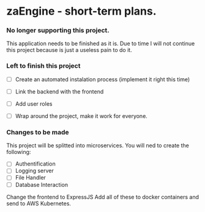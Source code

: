# zaEngine - short-term plans.

### No longer supporting this project.
This application needs to be finished as it is.
Due to time I will not continue this project because is just a useless pain to do it. 

### Left to finish this project
- [ ] Create an automated instalation process (implement it right this time)
- [ ] Link the backend with the frontend
- [ ] Add user roles
- [ ] Wrap around the project, make it work for everyone.


### Changes to be made
This project will be splitted into microservices. You will ned to create the following:
- [ ] Authentification
- [ ] Logging server
- [ ] File Handler 
- [ ] Database Interaction

Change the frontend to ExpressJS
Add all of these to docker containers and send to AWS Kubernetes. 
